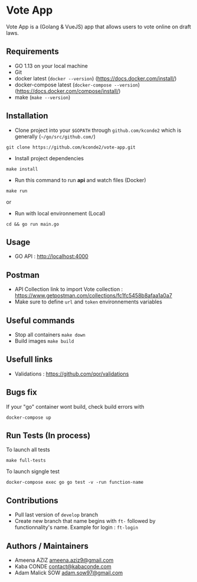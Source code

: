# Vote App

Vote App is a (Golang & VueJS) app that allows users to vote online on draft laws.

## Requirements

- GO 1.13 on your local machine
- Git
- docker latest (`docker --version`) (https://docs.docker.com/install/)
- docker-compose latest (`docker-compose --version`) (https://docs.docker.com/compose/install/)
- make (`make --version`)

## Installation

- Clone project into your `$GOPATH` through `github.com/kconde2` which is generally (`~/go/src/github.com/`)

```
git clone https://github.com/kconde2/vote-app.git
```

- Install project dependencies

```
make install
```

- Run this command to run **api** and watch files (Docker)

```
make run
```

or

- Run with local environnement (Local)

```
cd && go run main.go
```

## Usage

- GO API : [http://localhost:4000](http://localhost:4000)

## Postman

- API Collection link to import Vote collection : https://www.getpostman.com/collections/fc1fc5458b8afaa1a0a7
- Make sure to define `url` and `token` environnements variables

## Useful commands

- Stop all containers `make down`
- Build images `make build`

## Usefull links

- Validations : https://github.com/qor/validations

## Bugs fix

If your "go" container wont build, check build errors with

```
docker-compose up
```

## Run Tests (In process)

To launch all tests

```
make full-tests
```

To launch signgle test

```
docker-compose exec go go test -v -run function-name
```

## Contributions

- Pull last version of `develop` branch
- Create new branch that name begins with `ft-` followed by functionnality's name. Example for login : `ft-login`

## Authors / Maintainers

- Ameena AZIZ <ameena.aziz9@gmail.com>
- Kaba CONDE <contact@kabaconde.com>
- Adam Malick SOW <adam.sow97@gmail.com>
